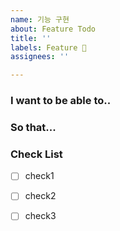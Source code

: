 ```yaml
---
name: 기능 구현
about: Feature Todo
title: ''
labels: Feature 🎨
assignees: ''

---
```


### I want to be able to..

### So that...

### Check List

- [ ] check1
- [ ] check2
- [ ] check3

